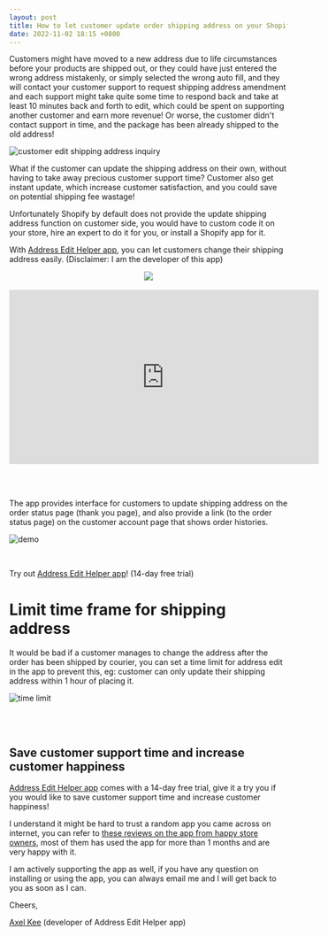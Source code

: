 ```yaml
---
layout: post
title: How to let customer update order shipping address on your Shopify Store
date: 2022-11-02 18:15 +0800
---
```


Customers might have moved to a new address due to life circumstances before your products are shipped out, or they could have just entered the wrong address mistakenly, or simply selected the wrong auto fill, and they will contact your customer support to request shipping address amendment and each support might take quite some time to respond back and take at least 10 minutes back and forth to edit, which could be spent on supporting another customer and earn more revenue! Or worse, the customer didn't contact support in time, and the package has been already shipped to the old address!

![customer edit shipping address inquiry](https://img.yagisoftware.com/14-how-to-let-customer-update-order-shipping-address-on-your-shopify-store/messenger.png)

What if the customer can update the shipping address on their own, without having to take away precious customer support time? Customer also get instant update, which increase customer satisfaction, and you could save on potential shipping fee wastage!

Unfortunately Shopify by default does not provide the update shipping address function on customer side, you would have to custom code it on your store, hire an expert to do it for you, or install a Shopify app for it.

With <a href="https://apps.shopify.com/address-edit-helper?utm_source=yagi" target="_blank">Address Edit Helper app</a>, you can let customers change their shipping address easily. (Disclaimer: I am the developer of this app)

<div style="width: 100%; text-align: center;">
  <a href="https://apps.shopify.com/address-edit-helper?utm_source=yagi" target="_blank"><img src="https://img.yagisoftware.com/Shopify-App-Store-Badge-Final-Black.png" style="max-width: 250px; border-radius: 0; box-shadow: none; border-width: 0;"></a>
</div>

<br>

<div class="video-container">
<iframe width="560" height="315" src="https://www.youtube.com/embed/8MYeTeMcgVo?rel=0" title="YouTube video player" frameborder="0" allow="accelerometer; autoplay; clipboard-write; encrypted-media; gyroscope; picture-in-picture" allowfullscreen></iframe>
</div>

<br><br>

The app provides interface for customers to update shipping address on the order status page (thank you page), and also provide a link (to the order status page) on the customer account page that shows order histories. 

![demo](https://img.yagisoftware.com/14-how-to-let-customer-update-order-shipping-address-on-your-shopify-store/demo.png)

<br>

Try out <a href="https://apps.shopify.com/address-edit-helper?utm_source=yagi" target="_blank">Address Edit Helper app</a>! (14-day free trial)

# Limit time frame for shipping address

It would be bad if a customer manages to change the address after the order has been shipped by courier, you can set a time limit for address edit in the app to prevent this, eg: customer can only update their shipping address within 1 hour of placing it.

![time limit](https://img.yagisoftware.com/14-how-to-let-customer-update-order-shipping-address-on-your-shopify-store/time_limit.png)

<br><br>

## Save customer support time and increase customer happiness

<a href="https://apps.shopify.com/address-edit-helper?utm_source=yagi" target="_blank">Address Edit Helper app</a> comes with a 14-day free trial, give it a try you if you would like to save customer support time and increase customer happiness!

I understand it might be hard to trust a random app you came across on internet, you can refer to [these reviews on the app from happy store owners](https://apps.shopify.com/address-edit-helper/reviews?utm_source=yagi), most of them has used the app for more than 1 months and are very happy with it. 

I am actively supporting the app as well, if you have any question on installing or using the app, you can always email me and I will get back to you as soon as I can.

Cheers,

[Axel Kee](/about) (developer of Address Edit Helper app)